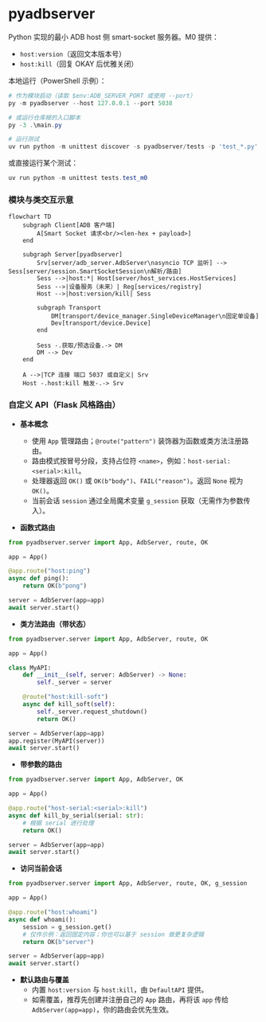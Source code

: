 # pyadbserver

Python 实现的最小 ADB host 侧 smart-socket 服务器。M0 提供：
- `host:version`（返回文本版本号）
- `host:kill`（回复 OKAY 后优雅关闭）

本地运行（PowerShell 示例）：

```powershell
# 作为模块启动（读取 $env:ADB_SERVER_PORT 或使用 --port）
py -m pyadbserver --host 127.0.0.1 --port 5038

# 或运行仓库根的入口脚本
py -3 .\main.py

# 运行测试
uv run python -m unittest discover -s pyadbserver/tests -p 'test_*.py' -v
```

或直接运行某个测试：

```powershell
uv run python -m unittest tests.test_m0
```

### 模块与类交互示意

```mermaid
flowchart TD
    subgraph Client[ADB 客户端]
        A[Smart Socket 请求<br/><len-hex + payload>]
    end

    subgraph Server[pyadbserver]
        Srv[server/adb_server.AdbServer\nasyncio TCP 监听] --> Sess[server/session.SmartSocketSession\n解析/路由]
        Sess -->|host:*| Host[server/host_services.HostServices]
        Sess -->|设备服务（未来）| Reg[services/registry]
        Host -->|host:version/kill| Sess

        subgraph Transport
            DM[transport/device_manager.SingleDeviceManager\n固定单设备]
            Dev[transport/device.Device]
        end

        Sess -.获取/预选设备.-> DM
        DM --> Dev
    end

    A -->|TCP 连接 端口 5037 或自定义| Srv
    Host -.host:kill 触发-.-> Srv
```


### 自定义 API（Flask 风格路由）

- **基本概念**
  - 使用 `App` 管理路由；`@route("pattern")` 装饰器为函数或类方法注册路由。
  - 路由模式按冒号分段，支持占位符 `<name>`，例如：`host-serial:<serial>:kill`。
  - 处理器返回 `OK()` 或 `OK(b"body")`、`FAIL("reason")`。返回 `None` 视为 `OK()`。
  - 当前会话 `session` 通过全局魔术变量 `g_session` 获取（无需作为参数传入）。

- **函数式路由**
```python
from pyadbserver.server import App, AdbServer, route, OK

app = App()

@app.route("host:ping")
async def ping():
    return OK(b"pong")

server = AdbServer(app=app)
await server.start()
```

- **类方法路由（带状态）**
```python
from pyadbserver.server import App, AdbServer, route, OK

app = App()

class MyAPI:
    def __init__(self, server: AdbServer) -> None:
        self._server = server

    @route("host:kill-soft")
    async def kill_soft(self):
        self._server.request_shutdown()
        return OK()

server = AdbServer(app=app)
app.register(MyAPI(server))
await server.start()
```

- **带参数的路由**
```python
from pyadbserver.server import App, AdbServer, OK

app = App()

@app.route("host-serial:<serial>:kill")
async def kill_by_serial(serial: str):
    # 根据 serial 进行处理
    return OK()

server = AdbServer(app=app)
await server.start()
```

- **访问当前会话**
```python
from pyadbserver.server import App, AdbServer, route, OK, g_session

app = App()

@app.route("host:whoami")
async def whoami():
    session = g_session.get()
    # 仅作示例：返回固定内容；你也可以基于 session 做更复杂逻辑
    return OK(b"server")

server = AdbServer(app=app)
await server.start()
```

- **默认路由与覆盖**
  - 内置 `host:version` 与 `host:kill`，由 `DefaultAPI` 提供。
  - 如需覆盖，推荐先创建并注册自己的 `App` 路由，再将该 `app` 传给 `AdbServer(app=app)`，你的路由会优先生效。
